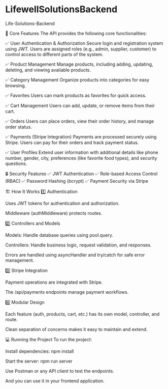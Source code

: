 # LifewellSolutionsBackend
Life-Solutions-Backend

🧱 Core Features
The API provides the following core functionalities:

✅ User Authentication & Authorization
Secure login and registration system using JWT. Users are assigned roles (e.g., admin, supplier, customer) to control access to different parts of the system.

✅ Product Management
Manage products, including adding, updating, deleting, and viewing available products.

✅ Category Management
Organize products into categories for easy browsing.

✅ Favorites
Users can mark products as favorites for quick access.

✅ Cart Management
Users can add, update, or remove items from their cart.

✅ Orders
Users can place orders, view their order history, and manage order status.

✅ Payments (Stripe Integration)
Payments are processed securely using Stripe. Users can pay for their orders and track payment status.

✅ User Profiles
Extend user information with additional details like phone number, gender, city, preferences (like favorite food types), and security questions.

🔒 Security Features
✅ JWT Authentication
✅ Role-based Access Control (RBAC)
✅ Password Hashing (bcrypt)
✅ Payment Security via Stripe

🏗️ How It Works
1️⃣ Authentication

Uses JWT tokens for authentication and authorization.

Middleware (authMiddleware) protects routes.

2️⃣ Controllers and Models

Models: Handle database queries using pool.query.

Controllers: Handle business logic, request validation, and responses.

Errors are handled using asyncHandler and try/catch for safe error management.

3️⃣ Stripe Integration

Payment operations are integrated with Stripe.

The /api/payments endpoints manage payment workflows.

4️⃣ Modular Design

Each feature (auth, products, cart, etc.) has its own model, controller, and route.

Clean separation of concerns makes it easy to maintain and extend.

💻 Running the Project
To run the project:

Install dependencies: npm install

Start the server: npm run server

Use Postman or any API client to test the endpoints.

And you can use it in your frontend application.
